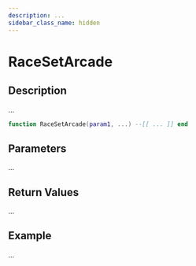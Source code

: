 ```yaml
---
description: ...
sidebar_class_name: hidden
---
```


# RaceSetArcade

## Description

...

```lua
function RaceSetArcade(param1, ...) --[[ ... ]] end
```

## Parameters

...

## Return Values

...

## Example

...

